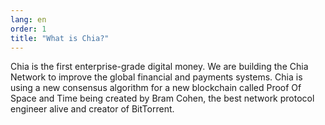 ```yaml
---
lang: en
order: 1
title: "What is Chia?"
---
```


Chia is the first enterprise-grade digital money. We are building the Chia Network to improve the global financial and payments systems. Chia is using a new consensus algorithm for a new blockchain called Proof Of Space and Time being created by Bram Cohen, the best network protocol engineer alive and creator of BitTorrent.
